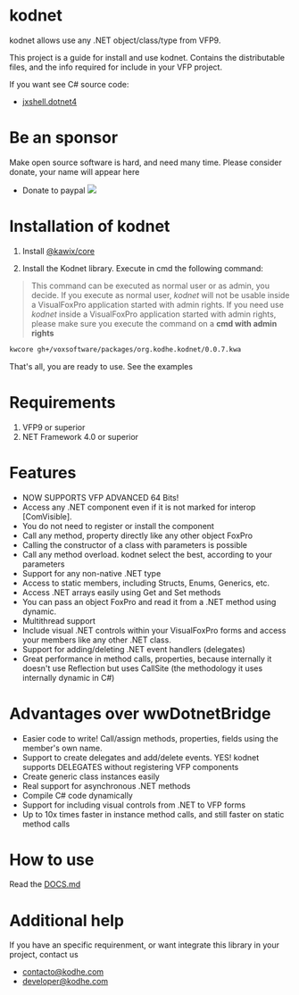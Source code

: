 # kodnet 

kodnet allows use any .NET object/class/type from VFP9. 

This project is a guide for install and use kodnet. Contains the distributable files, and the info required for include in your VFP project.

If you want see C# source code:
 - [jxshell.dotnet4](https://github.com/kodhework/jxshell.dotnet4)



# Be an sponsor

Make open source software is hard, and need many time. Please consider donate, your name will appear here

* Donate to paypal [![](https://www.paypalobjects.com/en_US/i/btn/btn_donateCC_LG.gif)](https://www.paypal.com/cgi-bin/webscr?cmd=_s-xclick&hosted_button_id=XTUTKMVWCVQCJ&source=url)



# Installation of kodnet 

1. Install [@kawix/core](https://github.com/kodhework/kawix/blob/master/core/INSTALL.md)

2. Install the Kodnet library. Execute in cmd the following command: 

> This command can be executed as normal user or as admin, you decide. If you execute as normal user, *kodnet* will not be usable inside a VisualFoxPro application started with admin rights. If you need use *kodnet* inside a VisualFoxPro application started with admin rights, please make sure you execute the command on a **cmd with admin rights**

```bash
kwcore gh+/voxsoftware/packages/org.kodhe.kodnet/0.0.7.kwa
```

That's all, you are ready to use. See the examples


# Requirements

1. VFP9 or superior 
2. NET Framework 4.0 or superior 


# Features

- NOW SUPPORTS VFP ADVANCED 64 Bits!
- Access any .NET component even if it is not marked for interop [ComVisible].
- You do not need to register or install the component
- Call any method, property directly like any other object FoxPro
- Calling the constructor of a class with parameters is possible
- Call any method overload. kodnet select the best, according to your parameters
- Support for any non-native .NET type
- Access to static members, including Structs, Enums, Generics, etc.
- Access .NET arrays easily using Get and Set methods
- You can pass an object FoxPro and read it from a .NET method using dynamic.
- Multithread support
- Include visual .NET controls within your VisualFoxPro forms and access your members like any other .NET class.
- Support for adding/deleting .NET event handlers (delegates)
- Great performance in method calls, properties, because internally it doesn't use Reflection but uses CallSite (the methodology it uses internally dynamic in C#)


# Advantages over wwDotnetBridge

- Easier code to write! Call/assign methods, properties, fields using the member's own name.
- Support to create delegates and add/delete events. YES! kodnet supports DELEGATES without registering VFP components
- Create generic class instances easily
- Real support for asynchronous .NET methods
- Compile C# code dynamically
- Support for including visual controls from .NET to VFP forms
- Up to 10x times faster in instance method calls, and still faster on static method calls



# How to use

Read the [DOCS.md](./DOCS.md)



# Additional help 

If you have an specific requirenment, or want integrate this library in your project, contact us

 - contacto@kodhe.com
 - developer@kodhe.com
